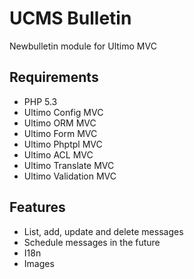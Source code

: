 # UCMS Bulletin
Newbulletin module for Ultimo MVC

## Requirements
* PHP 5.3
* Ultimo Config MVC
* Ultimo ORM MVC
* Ultimo Form MVC
* Ultimo Phptpl MVC
* Ultimo ACL MVC
* Ultimo Translate MVC
* Ultimo Validation MVC

## Features
* List, add, update and delete messages
* Schedule messages in the future
* I18n
* Images